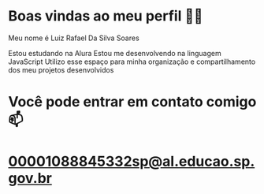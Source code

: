 # Boas vindas ao meu perfil 💙💙
Meu nome é Luiz Rafael Da Silva Soares

Estou estudando na Alura
Estou me desenvolvendo na linguagem JavaScript
Utilizo esse espaço para minha organização e compartilhamento dos meu projetos desenvolvidos
# Você pode entrar em contato comigo 📫
# 00001088845332sp@al.educao.sp.gov.br
